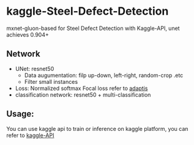 # kaggle-Steel-Defect-Detection
mxnet-gluon-based for  Steel Defect Detection with Kaggle-API, unet achieves 0.904+

## Network
- UNet: resnet50
    - Data augumentation: filp up-down, left-right, random-crop .etc
    - Filter small instances
- Loss: Normalized softmax Focal loss refer to [adaptis](https://github.com/saic-vul/adaptis)
- classification network: resnet50 + multi-classification

## Usage:

You can use kaggle api to train or inference on kaggle platform, you can refer to [kaggle-API](https://github.com/Kaggle/kaggle-api)



